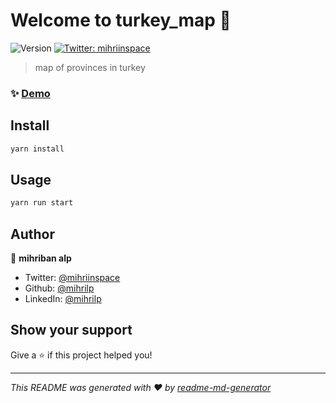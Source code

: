 # Welcome to turkey_map 👋
![Version](https://img.shields.io/badge/version-0.1.0-blue.svg?cacheSeconds=2592000)
[![Twitter: mihriinspace](https://img.shields.io/twitter/follow/mihriinspace.svg?style=social)](https://twitter.com/mihriinspace)

> map of provinces in turkey

### ✨ [Demo](https://turkeyprovincesmap.vercel.app/)

## Install

```sh
yarn install
```

## Usage

```sh
yarn run start
```

## Author

👤 **mihriban alp**

* Twitter: [@mihriinspace](https://twitter.com/mihriinspace)
* Github: [@mihrilp](https://github.com/mihrilp)
* LinkedIn: [@mihrilp](https://linkedin.com/in/mihrilp)

## Show your support

Give a ⭐️ if this project helped you!


***
_This README was generated with ❤️ by [readme-md-generator](https://github.com/kefranabg/readme-md-generator)_